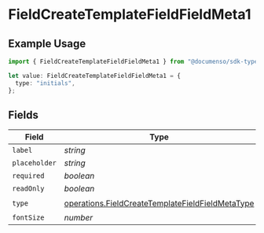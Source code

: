 # FieldCreateTemplateFieldFieldMeta1

## Example Usage

```typescript
import { FieldCreateTemplateFieldFieldMeta1 } from "@documenso/sdk-typescript/models/operations";

let value: FieldCreateTemplateFieldFieldMeta1 = {
  type: "initials",
};
```

## Fields

| Field                                                                                                                | Type                                                                                                                 | Required                                                                                                             | Description                                                                                                          |
| -------------------------------------------------------------------------------------------------------------------- | -------------------------------------------------------------------------------------------------------------------- | -------------------------------------------------------------------------------------------------------------------- | -------------------------------------------------------------------------------------------------------------------- |
| `label`                                                                                                              | *string*                                                                                                             | :heavy_minus_sign:                                                                                                   | N/A                                                                                                                  |
| `placeholder`                                                                                                        | *string*                                                                                                             | :heavy_minus_sign:                                                                                                   | N/A                                                                                                                  |
| `required`                                                                                                           | *boolean*                                                                                                            | :heavy_minus_sign:                                                                                                   | N/A                                                                                                                  |
| `readOnly`                                                                                                           | *boolean*                                                                                                            | :heavy_minus_sign:                                                                                                   | N/A                                                                                                                  |
| `type`                                                                                                               | [operations.FieldCreateTemplateFieldFieldMetaType](../../models/operations/fieldcreatetemplatefieldfieldmetatype.md) | :heavy_check_mark:                                                                                                   | N/A                                                                                                                  |
| `fontSize`                                                                                                           | *number*                                                                                                             | :heavy_minus_sign:                                                                                                   | N/A                                                                                                                  |